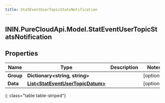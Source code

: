 ```yaml
---
title: StatEventUserTopicStatsNotification
---
```

## ININ.PureCloudApi.Model.StatEventUserTopicStatsNotification

## Properties

|Name | Type | Description | Notes|
|------------ | ------------- | ------------- | -------------|
| **Group** | **Dictionary&lt;string, string&gt;** |  | [optional] |
| **Data** | [**List&lt;StatEventUserTopicDatum&gt;**](StatEventUserTopicDatum.html) |  | [optional] |
{: class="table table-striped"}


